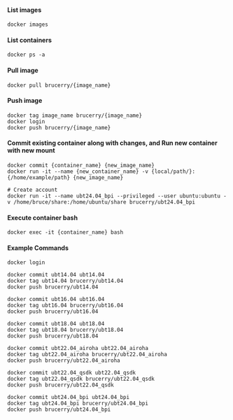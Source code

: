 #### List images
```
docker images
```

#### List containers
```
docker ps -a
```

#### Pull image
```
docker pull brucerry/{image_name}
```

#### Push image
```
docker tag image_name brucerry/{image_name}
docker login
docker push brucerry/{image_name}
```

#### Commit existing container along with changes, and Run new container with new mount
```
docker commit {container_name} {new_image_name}
docker run -it --name {new_container_name} -v {local/path/}:{/home/example/path} {new_image_name}

# Create account
docker run -it --name ubt24.04_bpi --privileged --user ubuntu:ubuntu -v /home/bruce/share:/home/ubuntu/share brucerry/ubt24.04_bpi
```

#### Execute container bash
```
docker exec -it {container_name} bash
```

#### Example Commands
```
docker login

docker commit ubt14.04 ubt14.04
docker tag ubt14.04 brucerry/ubt14.04
docker push brucerry/ubt14.04

docker commit ubt16.04 ubt16.04
docker tag ubt16.04 brucerry/ubt16.04
docker push brucerry/ubt16.04

docker commit ubt18.04 ubt18.04
docker tag ubt18.04 brucerry/ubt18.04
docker push brucerry/ubt18.04

docker commit ubt22.04_airoha ubt22.04_airoha
docker tag ubt22.04_airoha brucerry/ubt22.04_airoha
docker push brucerry/ubt22.04_airoha

docker commit ubt22.04_qsdk ubt22.04_qsdk
docker tag ubt22.04_qsdk brucerry/ubt22.04_qsdk
docker push brucerry/ubt22.04_qsdk

docker commit ubt24.04_bpi ubt24.04_bpi
docker tag ubt24.04_bpi brucerry/ubt24.04_bpi
docker push brucerry/ubt24.04_bpi
```
